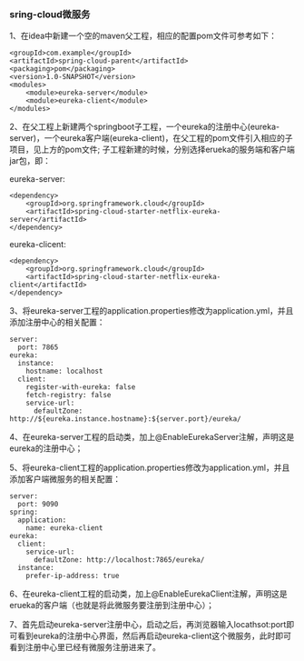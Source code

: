 ### sring-cloud微服务

1、在idea中新建一个空的maven父工程，相应的配置pom文件可参考如下：
```
<groupId>com.example</groupId>
<artifactId>spring-cloud-parent</artifactId>
<packaging>pom</packaging>
<version>1.0-SNAPSHOT</version>
<modules>
    <module>eureka-server</module>
    <module>eureka-client</module>
</modules>
```
2、在父工程上新建两个springboot子工程，一个eureka的注册中心(eureka-server)，一个eureka客户端(eureka-client)，在父工程的pom文件引入相应的子项目，见上方的pom文件; 子工程新建的时候，分别选择erueka的服务端和客户端jar包，即：

eureka-server:
```
<dependency>
    <groupId>org.springframework.cloud</groupId>
    <artifactId>spring-cloud-starter-netflix-eureka-server</artifactId>
</dependency>
```
eureka-clicent:
```
<dependency>
    <groupId>org.springframework.cloud</groupId>
    <artifactId>spring-cloud-starter-netflix-eureka-client</artifactId>
</dependency>
```

3、将eureka-server工程的application.properties修改为application.yml，并且添加注册中心的相关配置：
```
server:
  port: 7865
eureka:
  instance:
    hostname: localhost
  client:
    register-with-eureka: false
    fetch-registry: false
    service-url:
      defaultZone: http://${eureka.instance.hostname}:${server.port}/eureka/
```
4、在eureka-server工程的启动类，加上@EnableEurekaServer注解，声明这是eureka的注册中心；

5、将eureka-client工程的application.properties修改为application.yml，并且添加客户端微服务的相关配置：
```
server:
  port: 9090
spring:
  application:
    name: eureka-client
eureka:
  client:
    service-url:
      defaultZone: http://localhost:7865/eureka/
  instance:
    prefer-ip-address: true 
```
6、在eureka-client工程的启动类，加上@EnableEurekaClient注解，声明这是erueka的客户端（也就是将此微服务要注册到注册中心）；

7、首先启动eureka-server注册中心，启动之后，再浏览器输入locathsot:port即可看到eureka的注册中心界面，然后再启动eureka-client这个微服务，此时即可看到注册中心里已经有微服务注册进来了。
